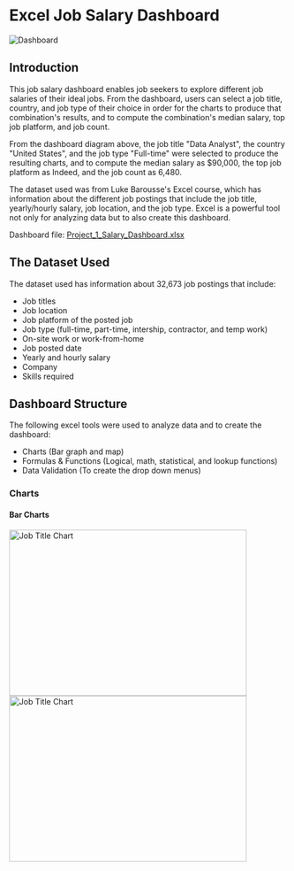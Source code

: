# Excel Job Salary Dashboard  

![Dashboard](https://github.com/user-attachments/assets/4b2c9cec-3936-4e18-bb7b-2426288b1cef)

## Introduction

This job salary dashboard enables job seekers to explore different job salaries of their ideal jobs. From the dashboard, users can select a job title, country, and job type of their choice in order for the charts to produce that combination's results, and to compute the combination's median salary, top job platform, and job count.

From the dashboard diagram above, the job title "Data Analyst", the country "United States", and the job type "Full-time" were selected to produce the resulting charts, and to compute the median salary as $90,000, the top job platform as Indeed, and the job count as 6,480.

The dataset used was from Luke Barousse's Excel course, which has information about the different job postings that include the job title, yearly/hourly salary, job location, and the job type. Excel is a powerful tool not only for analyzing data but to also create this dashboard.

Dashboard file: [Project_1_Salary_Dashboard.xlsx](https://github.com/simonhsieh999/Excel_Project_Data_Analytics/blob/main/Project_1-Dashboard/Project%201%20-%20Salary%20Dashboard.xlsx)

## The Dataset Used

The dataset used has information about 32,673 job postings that include:
* Job titles
* Job location
* Job platform of the posted job
* Job type (full-time, part-time, intership, contractor, and temp work)
* On-site work or work-from-home
* Job posted date
* Yearly and hourly salary
* Company
* Skills required

## Dashboard Structure

The following excel tools were used to analyze data and to create the dashboard:
* Charts (Bar graph and map)
* Formulas & Functions (Logical, math, statistical, and lookup functions)
* Data Validation (To create the drop down menus)

### Charts

#### Bar Charts

<img src="https://github.com/user-attachments/assets/213e9f3f-af6d-4205-bf50-13638fdde5c9" alt="Job Title Chart" width="430" height="300">
<img src="https://github.com/user-attachments/assets/2eb01561-a324-496b-9e3f-27f39167f0c9" alt="Job Title Chart" width="430" height="300">
